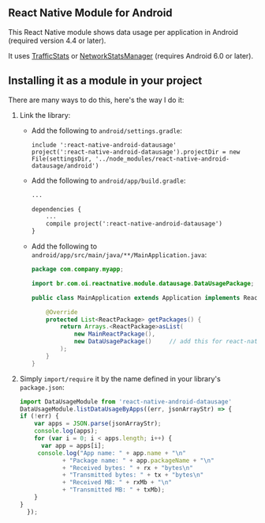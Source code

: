 ## React Native Module for Android 
This React Native module shows data usage per application in Android (required version 4.4 or later).

It uses [TrafficStats](https://developer.android.com/reference/android/net/TrafficStats.html) or [NetworkStatsManager](https://developer.android.com/reference/android/app/usage/NetworkStatsManager.html) (requires Android 6.0 or later).

## Installing it as a module in your project
There are many ways to do this, here's the way I do it:

1. Link the library:
    * Add the following to `android/settings.gradle`:
        ```
        include ':react-native-android-datausage'
        project(':react-native-android-datausage').projectDir = new File(settingsDir, '../node_modules/react-native-android-datausage/android')
        ```

    * Add the following to `android/app/build.gradle`:
        ```xml
        ...

        dependencies {
            ...
            compile project(':react-native-android-datausage')
        }
        ```
    * Add the following to `android/app/src/main/java/**/MainApplication.java`:
        ```java
        package com.company.myapp;

        import br.com.oi.reactnative.module.datausage.DataUsagePackage;  // add this for react-native-android-datausage

        public class MainApplication extends Application implements ReactApplication {

            @Override
            protected List<ReactPackage> getPackages() {
                return Arrays.<ReactPackage>asList(
                    new MainReactPackage(),
                    new DataUsagePackage()     // add this for react-native-android-datausage
                );
            }
        }
        ```
2. Simply `import/require` it by the name defined in your library's `package.json`:

    ```javascript
    import DataUsageModule from 'react-native-android-datausage'
    DataUsageModule.listDataUsageByApps((err, jsonArrayStr) => {
	if (!err) {
		var apps = JSON.parse(jsonArrayStr);
		console.log(apps);
		for (var i = 0; i < apps.length; i++) {
		  var app = apps[i];
		 console.log("App name: " + app.name + "\n" 
				+ "Package name: " + app.packageName + "\n"
				+ "Received bytes: " + rx + "bytes\n"
				+ "Transmitted bytes: " + tx + "bytes\n"
				+ "Received MB: " + rxMb + "\n"
				+ "Transmitted MB: " + txMb);
		}
	}
      });
    ```

